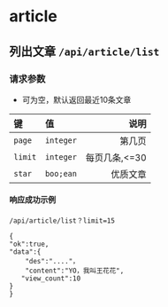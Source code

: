 # article

## 列出文章 `/api/article/list`

### 请求参数

- 可为空，默认返回最近10条文章

| 键 | 值 | 说明 |
|:------|:------|------:|
|`page`|`integer`|第几页|
|`limit`|`integer`|每页几条,<=30
|`star`|`boo;ean`|优质文章|

#### 响应成功示例

`/api/article/list？limit=15`
```
{
"ok":true,
"data":{
    "des":"...."，
    "content":"YO，我叫王花花",
   "view_count":10
}
}